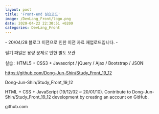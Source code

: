 ```yaml
---
layout: post
title: 'Front-end 실습코드'
image: /DevLang_Front/logo.png
date: 2020-04-22 22:30:51 +0200
categories: DevLang_Front
---
```



\- 20/04/28 블로그 이전으로 인한 이전 자료 재업로드입니다. -



필기 파일은 용량 문제로 인한 별도 보관



실습 : HTML5 + CSS3 + Javascript / jQuery / Ajax / Bootstrap / JSON



https://github.com/Dong-Jun-Shin/Study_Front_19_12



Dong-Jun-Shin/Study_Front_19_12

HTML + CSS + JavaScript (19/12/02 ~ 20/01/10). Contribute to Dong-Jun-
Shin/Study_Front_19_12 development by creating an account on GitHub.

github.com




